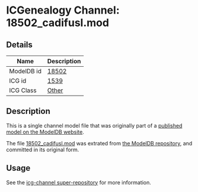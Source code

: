 # ICGenealogy Channel: 18502\_cadifusl.mod

## Details

Name | Description
---- | -----------
ModelDB id | [18502](http://senselab.med.yale.edu/ModelDB/ShowModel.cshtml?model=18502)
ICG id | [1539](http://icg.neurotheory.ox.ac.uk/channels/other/1539)
ICG Class | [Other](http://icg.neurotheory.ox.ac.uk/channels/other)

## Description

This is a single channel model file that was originally part of a [published model on the ModelDB website](http://senselab.med.yale.edu/mModelDB/ShowModel.cshtml?model=18502).

The file [18502\_cadifusl.mod](18502_cadifusl.mod) was extrated from [the ModelDB repository](http://senselab.med.yale.edu/ModelDB/ShowModel.cshtml?model=18502), and committed in its original form.

## Usage

See the [icg-channel super-repository](https://github.com/icgenealogy/icg-channels) for more information.
